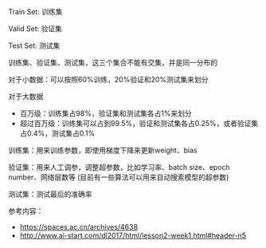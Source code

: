 Train Set: 训练集

Valid Set: 验证集

Test Set: 测试集

训练集、验证集、测试集，这三个集合不能有交集，并是同一分布的

对于小数据：可以按照60%训练，20%验证和20%测试集来划分

对于大数据
- 百万级：训练集占98%，验证集和测试集各占1%来划分
- 超过百万级：训练集可以占到99.5%，验证和测试集各占0.25%，或者验证集占0.4%，测试集占0.1%

训练集：用来训练参数，即使用梯度下降来更新weight、bias

验证集：用来人工调参，调整超参数，比如学习率、batch size、epoch number、网络层数等 (目前有一些算法可以用来自动搜索模型的超参数)

测试集：测试最后的准确率

参考内容：
- https://spaces.ac.cn/archives/4638
- http://www.ai-start.com/dl2017/html/lesson2-week1.html#header-n5
